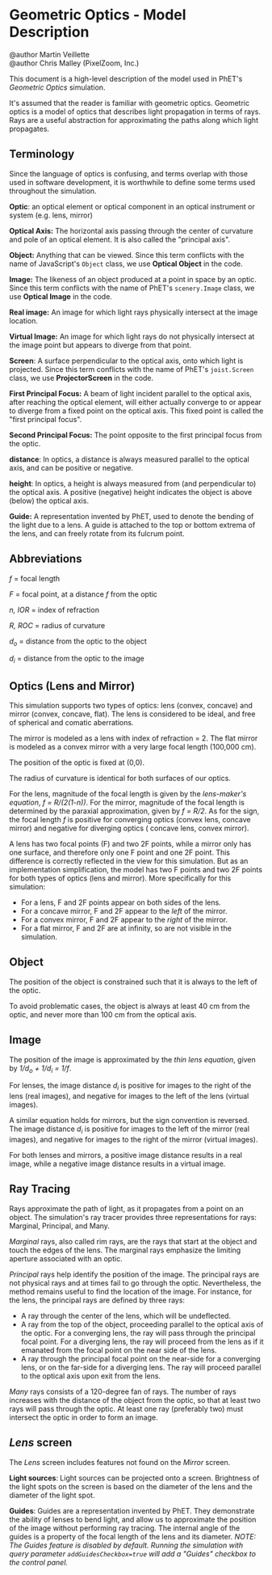 # Geometric Optics - Model Description

@author Martin Veillette<br>
@author Chris Malley (PixelZoom, Inc.)

This document is a high-level description of the model used in PhET's _Geometric Optics_ simulation.

It's assumed that the reader is familiar with geometric optics. Geometric optics is a model of optics that describes
light propagation in terms of rays. Rays are a useful abstraction for approximating the paths along which light
propagates.

## Terminology

Since the language of optics is confusing, and terms overlap with those used in software development, it is worthwhile
to define some terms used throughout the simulation.

**Optic**: an optical element or optical component in an optical instrument or system (e.g. lens, mirror)

**Optical Axis:** The horizontal axis passing through the center of curvature and pole of an optical element. It is also
called the "principal axis".

**Object:**  Anything that can be viewed. Since this term conflicts with the name of JavaScript's `Object` class, we use
**Optical Object** in the code.

**Image:** The likeness of an object produced at a point in space by an optic. Since this term conflicts with the name
of PhET's `scenery.Image` class, we use **Optical Image** in the code.

**Real image:** An image for which light rays physically intersect at the image location.

**Virtual Image:** An image for which light rays do not physically intersect at the image point but appears to diverge
from that point.

**Screen**: A surface perpendicular to the optical axis, onto which light is projected. Since this term conflicts with
the name of PhET's `joist.Screen` class, we use **ProjectorScreen** in the code.

**First Principal Focus:** A beam of light incident parallel to the optical axis, after reaching the optical element,
will either actually converge to or appear to diverge from a fixed point on the optical axis. This fixed point is called
the "first principal focus".

**Second Principal Focus:** The point opposite to the first principal focus from the optic.

**distance**: In optics, a distance is always measured parallel to the optical axis, and can be positive or negative.

**height**: In optics, a height is always measured from (and perpendicular to) the optical axis. A positive (negative)
height indicates the object is above (below) the optical axis.

**Guide:** A representation invented by PhET, used to denote the bending of the light due to a lens. A guide is attached
to the top or bottom extrema of the lens, and can freely rotate from its fulcrum point.

## Abbreviations

_f_ = focal length

_F_ = focal point, at a distance _f_ from the optic

_n, IOR_ = index of refraction

_R, ROC_ = radius of curvature

_d<sub>o</sub>_ = distance from the optic to the object

_d<sub>i</sub>_ = distance from the optic to the image

## Optics (Lens and Mirror)

This simulation supports two types of optics: lens (convex, concave) and mirror (convex, concave, flat). The lens is
considered to be ideal, and free of spherical and comatic aberrations.

The mirror is modeled as a lens with index of refraction = 2. The flat mirror is modeled as a convex mirror with a very
large focal length (100,000 cm).

The position of the optic is fixed at (0,0).

The radius of curvature is identical for both surfaces of our optics.

For the lens, magnitude of the focal length is given by the _lens-maker's equation_, _f = R/(2(1-n))_. For the mirror,
magnitude of the focal length is determined by the paraxial approximation, given by _f = R/2_. As for the sign, the
focal length _f_ is positive for converging optics (convex lens, concave mirror) and negative for diverging optics (
concave lens, convex mirror).

A lens has two focal points (F) and two 2F points, while a mirror only has one surface, and therefore only one F point
and one 2F point. This difference is correctly reflected in the view for this simulation. But as an implementation
simplification, the model has two F points and two 2F points for both types of optics
(lens and mirror). More specifically for this simulation:

* For a lens, F and 2F points appear on both sides of the lens.
* For a concave mirror, F and 2F appear to the _left_ of the mirror.
* For a convex mirror, F and 2F appear to the _right_ of the mirror.
* For a flat mirror, F and 2F are at infinity, so are not visible in the simulation.

## Object

The position of the object is constrained such that it is always to the left of the optic.

To avoid problematic cases, the object is always at least 40 cm from the optic, and never more than 100 cm from the
optical axis.

## Image

The position of the image is approximated by the _thin lens equation_, given by _1/d<sub>o</sub> + 1/d<sub>i</sub> =
1/f_.

For lenses, the image distance _d<sub>i</sub>_ is positive for images to the right of the lens (real images), and
negative for images to the left of the lens (virtual images).

A similar equation holds for mirrors, but the sign convention is reversed. The image distance _d<sub>i</sub>_ is
positive for images to the left of the mirror (real images), and negative for images to the right of the mirror (virtual
images).

For both lenses and mirrors, a positive image distance results in a real image, while a negative image distance results
in a virtual image.

## Ray Tracing

Rays approximate the path of light, as it propagates from a point on an object. The simulation's ray tracer provides
three representations for rays: Marginal, Principal, and Many.

_Marginal_ rays, also called rim rays, are the rays that start at the object and touch the edges of the lens. The
marginal rays emphasize the limiting aperture associated with an optic.

_Principal_ rays help identify the position of the image. The principal rays are not physical rays and at times fail to
go through the optic. Nevertheless, the method remains useful to find the location of the image. For instance, for the
lens, the principal rays are defined by three rays:

- A ray through the center of the lens, which will be undeflected.
- A ray from the top of the object, proceeding parallel to the optical axis of the optic. For a converging lens, the ray
  will pass through the principal focal point. For a diverging lens, the ray will proceed from the lens as if it
  emanated from the focal point on the near side of the lens.
- A ray through the principal focal point on the near-side for a converging lens, or on the far-side for a diverging
  lens. The ray will proceed parallel to the optical axis upon exit from the lens.

_Many_ rays consists of a 120-degree fan of rays. The number of rays increases with the distance of the object from the
optic, so that at least two rays will pass through the optic. At least one ray (preferably two) must intersect the optic
in order to form an image.

## _Lens_ screen

The _Lens_ screen includes features not found on the _Mirror_ screen.

**Light sources**: Light sources can be projected onto a screen. Brightness of the light spots on the screen is based on
the diameter of the lens and the diameter of the light spot.

**Guides**: Guides are a representation invented by PhET. They demonstrate the ability of lenses to bend light, and
allow us to approximate the position of the image without performing ray tracing. The internal angle of the guides is a
property of the focal length of the lens and its diameter. _NOTE: The Guides feature is disabled by default. Running the
simulation with query parameter `addGuidesCheckbox=true` will add a "Guides" checkbox to the control panel._
